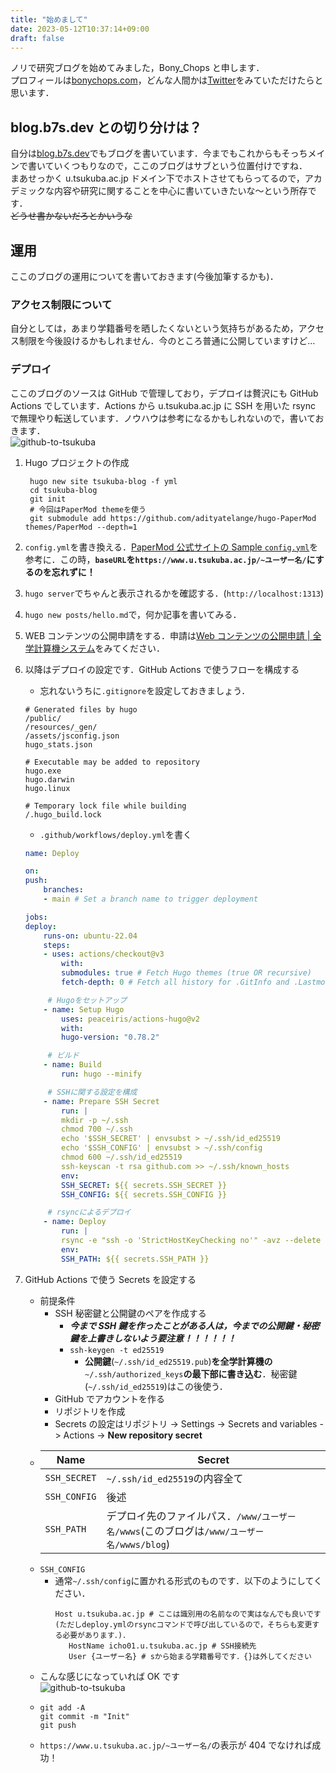 ```yaml
---
title: "始めまして"
date: 2023-05-12T10:37:14+09:00
draft: false
---
```


ノリで研究ブログを始めてみました，Bony_Chops と申します．  
プロフィールは[bonychops.com](https://bonychops.com)，どんな人間かは[Twitter](https://twitter.com/BonyChops)をみていただけたらと思います．

## blog.b7s.dev との切り分けは？

自分は[blog.b7s.dev](https://blog.b7s.dev)でもブログを書いています．今までもこれからもそっちメインで書いていくつもりなので，ここのブログはサブという位置付けですね．  
まあせっかく u.tsukuba.ac.jp ドメイン下でホストさせてもらってるので，アカデミックな内容や研究に関することを中心に書いていきたいな〜という所存です．  
~~どうせ書かないだろとかいうな~~

## 運用

ここのブログの運用についてを書いておきます(今後加筆するかも)．

### アクセス制限について

自分としては，あまり学籍番号を晒したくないという気持ちがあるため，アクセス制限を今後設けるかもしれません．今のところ普通に公開していますけど...

### デプロイ

ここのブログのソースは GitHub で管理しており，デプロイは贅沢にも GitHub Actions でしています．Actions から u.tsukuba.ac.jp に SSH を用いた rsync で無理やり転送しています．ノウハウは参考になるかもしれないので，書いておきます．  
![github-to-tsukuba](/~s2313881/blog/images/hello/github-to-tsukuba.png)

1. Hugo プロジェクトの作成
   ```shell
    hugo new site tsukuba-blog -f yml
    cd tsukuba-blog
    git init
    # 今回はPaperMod themeを使う
    git submodule add https://github.com/adityatelange/hugo-PaperMod themes/PaperMod --depth=1
   ```
1. `config.yml`を書き換える．[PaperMod 公式サイトの Sample `config.yml`](https://adityatelange.github.io/hugo-PaperMod/posts/papermod/papermod-installation/#sample-configyml)を参考に．この時，**`baseURL`を`https://www.u.tsukuba.ac.jp/~ユーザー名/`にするのを忘れずに！**
1. `hugo server`でちゃんと表示されるかを確認する．(`http://localhost:1313`)
1. `hugo new posts/hello.md`で，何か記事を書いてみる．
1. WEB コンテンツの公開申請をする．申請は[Web コンテンツの公開申請 | 全学計算機システム](https://www.u.tsukuba.ac.jp/publishing/#application)をみてください．
1. 以降はデプロイの設定です．GitHub Actions で使うフローを構成する

   - 忘れないうちに`.gitignore`を設定しておきましょう．

   ```.gitignore
   # Generated files by hugo
   /public/
   /resources/_gen/
   /assets/jsconfig.json
   hugo_stats.json

   # Executable may be added to repository
   hugo.exe
   hugo.darwin
   hugo.linux

   # Temporary lock file while building
   /.hugo_build.lock

   ```

   - `.github/workflows/deploy.yml`を書く

   ```.github/workflows/deploy.yml
   name: Deploy

   on:
   push:
       branches:
       - main # Set a branch name to trigger deployment

   jobs:
   deploy:
       runs-on: ubuntu-22.04
       steps:
       - uses: actions/checkout@v3
           with:
           submodules: true # Fetch Hugo themes (true OR recursive)
           fetch-depth: 0 # Fetch all history for .GitInfo and .Lastmod

        # Hugoをセットアップ
       - name: Setup Hugo
           uses: peaceiris/actions-hugo@v2
           with:
           hugo-version: "0.78.2"

        # ビルド
       - name: Build
           run: hugo --minify

        # SSHに関する設定を構成
       - name: Prepare SSH Secret
           run: |
           mkdir -p ~/.ssh
           chmod 700 ~/.ssh
           echo '$SSH_SECRET' | envsubst > ~/.ssh/id_ed25519
           echo '$SSH_CONFIG' | envsubst > ~/.ssh/config
           chmod 600 ~/.ssh/id_ed25519
           ssh-keyscan -t rsa github.com >> ~/.ssh/known_hosts
           env:
           SSH_SECRET: ${{ secrets.SSH_SECRET }}
           SSH_CONFIG: ${{ secrets.SSH_CONFIG }}

        # rsyncによるデプロイ
       - name: Deploy
           run: |
           rsync -e "ssh -o 'StrictHostKeyChecking no'" -avz --delete public/ u.tsukuba.ac.jp:$SSH_PATH
           env:
           SSH_PATH: ${{ secrets.SSH_PATH }}

   ```

1. GitHub Actions で使う Secrets を設定する

   - 前提条件
     - SSH 秘密鍵と公開鍵のペアを作成する
       - **_今まで SSH 鍵を作ったことがある人は，今までの公開鍵・秘密鍵を上書きしないよう要注意！！！！！！_**
       - `ssh-keygen -t ed25519`
         - **公開鍵**(`~/.ssh/id_ed25519.pub`)**を全学計算機の**`~/.ssh/authorized_keys`**の最下部に書き込む**．秘密鍵(`~/.ssh/id_ed25519`)はこの後使う．
     - GitHub でアカウントを作る
     - リポジトリを作成
     - Secrets の設定はリポジトリ -> Settings -> Secrets and variables -> Actions -> **New repository secret**
   - | Name         | Secret                                                                                    |
     | ------------ | ----------------------------------------------------------------------------------------- |
     | `SSH_SECRET` | `~/.ssh/id_ed25519`の内容全て                                                             |
     | `SSH_CONFIG` | 後述                                                                                      |
     | `SSH_PATH`   | デプロイ先のファイルパス．`/www/ユーザー名/wwws`(このブログは`/www/ユーザー名/wwws/blog`) |
   - `SSH_CONFIG`
     - 通常`~/.ssh/config`に置かれる形式のものです．以下のようにしてください．
       ```config
       Host u.tsukuba.ac.jp # ここは識別用の名前なので実はなんでも良いです(ただしdeploy.ymlのrsyncコマンドで呼び出しているので，そちらも変更する必要があります．)．
          HostName icho01.u.tsukuba.ac.jp # SSH接続先
          User {ユーザー名} # sから始まる学籍番号です．{}は外してください
       ```
   - こんな感じになっていれば OK です  
      ![github-to-tsukuba](/~s2313881/blog/images/hello/secret-result.png)
   - ```shell
     git add -A
     git commit -m "Init"
     git push
     ```
   - `https://www.u.tsukuba.ac.jp/~ユーザー名/`の表示が 404 でなければ成功！
